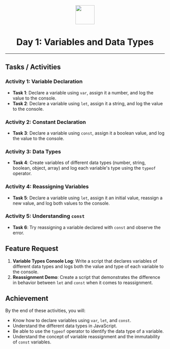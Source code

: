 
<div align="center">
  <img height="60" src="https://img.icons8.com/color/344/javascript.png">
  <h1>Day 1: Variables and Data Types</h1>
</div>

---

## Tasks / Activities

### Activity 1: Variable Declaration

- **Task 1**: Declare a variable using `var`, assign it a number, and log the value to the console.
- **Task 2**: Declare a variable using `let`, assign it a string, and log the value to the console.

### Activity 2: Constant Declaration

- **Task 3**: Declare a variable using `const`, assign it a boolean value, and log the value to the console.

### Activity 3: Data Types

- **Task 4**: Create variables of different data types (number, string, boolean, object, array) and log each variable's type using the `typeof` operator.

### Activity 4: Reassigning Variables

- **Task 5**: Declare a variable using `let`, assign it an initial value, reassign a new value, and log both values to the console.

### Activity 5: Understanding `const`

- **Task 6**: Try reassigning a variable declared with `const` and observe the error.

## Feature Request

1. **Variable Types Console Log**: Write a script that declares variables of different data types and logs both the value and type of each variable to the console.
2. **Reassignment Demo**: Create a script that demonstrates the difference in behavior between `let` and `const` when it comes to reassignment.

## Achievement

By the end of these activities, you will:

- Know how to declare variables using `var`, `let`, and `const`.
- Understand the different data types in JavaScript.
- Be able to use the `typeof` operator to identify the data type of a variable.
- Understand the concept of variable reassignment and the immutability of `const` variables.
